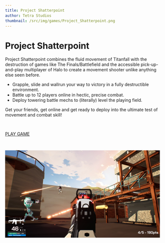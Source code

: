 ```yaml
---
title: Project Shatterpoint
author: Tetra Studios
thumbnail: /src/img/games/Project_Shatterpoint.png
---
```


# Project Shatterpoint

Project Shatterpoint combines the fluid movement of Titanfall with the destruction of games like The Finals/Battlefield and the accessible pick-up-and-play multiplayer of Halo to create a movement shooter unlike anything else seen before.

- Grapple, slide and wallrun your way to victory in a fully destructible environment.
- Battle up to 12 players online in hectic, precise combat.
- Deploy towering battle mechs to (literally) level the playing field.

Get your friends, get online and get ready to deploy into the ultimate test of movement and combat skill!

<br>

[PLAY GAME](https://tetrastudios.itch.io/project-shatterpoint)

<br>

![Project Shatterpoint](/src/img/games/Project_Shatterpoint.png)
